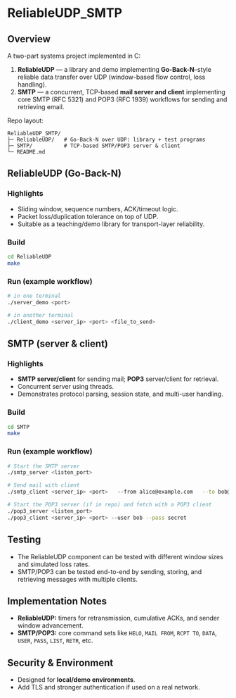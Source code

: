 # ReliableUDP_SMTP

## Overview
A two-part systems project implemented in C:

1. **ReliableUDP** — a library and demo implementing **Go-Back-N**–style reliable data transfer over UDP (window-based flow control, loss handling).  
2. **SMTP** — a concurrent, TCP-based **mail server and client** implementing core SMTP (RFC 5321) and POP3 (RFC 1939) workflows for sending and retrieving email.

Repo layout:

```
ReliableUDP_SMTP/
├─ ReliableUDP/   # Go-Back-N over UDP: library + test programs
├─ SMTP/          # TCP-based SMTP/POP3 server & client
└─ README.md
```

## ReliableUDP (Go-Back-N)
### Highlights
- Sliding window, sequence numbers, ACK/timeout logic.
- Packet loss/duplication tolerance on top of UDP.
- Suitable as a teaching/demo library for transport-layer reliability.

### Build
```bash
cd ReliableUDP
make
```

### Run (example workflow)
```bash
# in one terminal
./server_demo <port>

# in another terminal
./client_demo <server_ip> <port> <file_to_send>
```

## SMTP (server & client)
### Highlights
- **SMTP server/client** for sending mail; **POP3** server/client for retrieval.
- Concurrent server using threads.
- Demonstrates protocol parsing, session state, and multi-user handling.

### Build
```bash
cd SMTP
make
```

### Run (example workflow)
```bash
# Start the SMTP server
./smtp_server <listen_port>

# Send mail with client
./smtp_client <server_ip> <port>   --from alice@example.com   --to bob@example.com   --subject "Hello"   --data "Hi from ReliableUDP_SMTP!"

# Start the POP3 server (if in repo) and fetch with a POP3 client
./pop3_server <listen_port>
./pop3_client <server_ip> <port> --user bob --pass secret
```

## Testing
- The ReliableUDP component can be tested with different window sizes and simulated loss rates.  
- SMTP/POP3 can be tested end-to-end by sending, storing, and retrieving messages with multiple clients.

## Implementation Notes
- **ReliableUDP:** timers for retransmission, cumulative ACKs, and sender window advancement.
- **SMTP/POP3:** core command sets like `HELO`, `MAIL FROM`, `RCPT TO`, `DATA`, `USER`, `PASS`, `LIST`, `RETR`, etc.

## Security & Environment
- Designed for **local/demo environments**.  
- Add TLS and stronger authentication if used on a real network.

